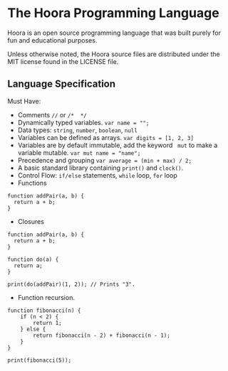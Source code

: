# The Hoora Programming Language

Hoora is an open source programming language that was built purely for fun and educational purposes.

Unless otherwise noted, the Hoora source files are distributed under the
MIT license found in the LICENSE file.


## Language Specification
Must Have:
- Comments `//` or `/*  */`
- Dynamically typed variables. `var name = "";`
- Data types: `string`, `number`, `boolean`, `null`
- Variables can be defined as arrays. `var digits = [1, 2, 3]`
- Variables are by default immutable, add the keyword ` mut` to make a variable mutable. `var mut name = "name";`
- Precedence and grouping `var average = (min + max) / 2;`
- A basic standard library containing `print()` and `clock()`.
- Control Flow: `if/else` statements, `while` loop, `for` loop
- Functions
```
function addPair(a, b) {
  return a + b;
}
```
- Closures
```
function addPair(a, b) {
  return a + b;
}

function do(a) {
  return a;
}

print(do(addPair)(1, 2)); // Prints "3".
```
- Function recursion.
```
function fibonacci(n) {
    if (n < 2) {
        return 1;
    } else {
        return fibonacci(n - 2) + fibonacci(n - 1);
    }
}

print(fibonacci(5));
```

